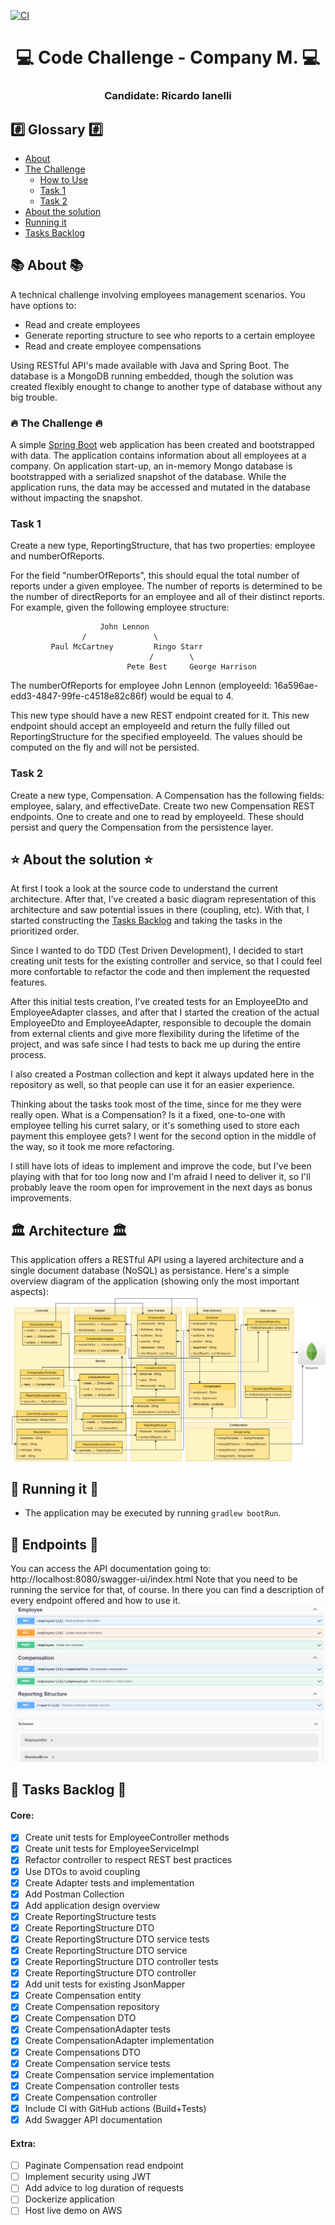 [![CI](https://github.com/ricardoianelli/m-code-challenge/actions/workflows/gradle.yml/badge.svg)](https://github.com/ricardoianelli/m-code-challenge/actions/workflows/gradle.yml)

<h1 align="center">
   💻 Code Challenge - Company M. 💻
</h1>
<h3 align="center">
    Candidate: Ricardo Ianelli
</h3>

## #️⃣ Glossary #️⃣
- [About](#-about-)
- [The Challenge](#-the-challenge-)
  - [How to Use](#how-to-use)
  - [Task 1](#task-1)
  - [Task 2](#task-2)
- [About the solution](#-about-the-solution-)
- [Running it](#-running-it-)
- [Tasks Backlog](#-tasks-backlog-)

## 📚 About 📚
A technical challenge involving employees management scenarios.
You have options to:

- Read and create employees
- Generate reporting structure to see who reports to a certain employee
- Read and create employee compensations

Using RESTful API's made available with Java and Spring Boot.
The database is a MongoDB running embedded, though the solution was created flexibly enought to change to another type of database without any big trouble.

### 🔥 The Challenge 🔥

A simple [Spring Boot](https://projects.spring.io/spring-boot/) web application has been created and bootstrapped 
with data. The application contains information about all employees at a company. On application start-up, an in-memory 
Mongo database is bootstrapped with a serialized snapshot of the database. While the application runs, the data may be
accessed and mutated in the database without impacting the snapshot.

### Task 1
Create a new type, ReportingStructure, that has two properties: employee and numberOfReports.

For the field "numberOfReports", this should equal the total number of reports under a given employee. The number of 
reports is determined to be the number of directReports for an employee and all of their distinct reports. For example, 
given the following employee structure:
```
                    John Lennon
                /               \
         Paul McCartney         Ringo Starr
                               /        \
                          Pete Best     George Harrison
```
The numberOfReports for employee John Lennon (employeeId: 16a596ae-edd3-4847-99fe-c4518e82c86f) would be equal to 4. 

This new type should have a new REST endpoint created for it. This new endpoint should accept an employeeId and return 
the fully filled out ReportingStructure for the specified employeeId. The values should be computed on the fly and will 
not be persisted.

### Task 2
Create a new type, Compensation. A Compensation has the following fields: employee, salary, and effectiveDate. Create 
two new Compensation REST endpoints. One to create and one to read by employeeId. These should persist and query the 
Compensation from the persistence layer.


## ⭐ About the solution ⭐

At first I took a look at the source code to understand the current architecture. 
After that, I've created a basic diagram representation of this architecture and saw potential issues in there (coupling, etc).
With that, I started constructing the [Tasks Backlog](#-tasks-backlog-) and taking the tasks in the prioritized order.

Since I wanted to do TDD (Test Driven Development), I decided to start creating unit tests for the existing controller and service, so that I could feel more confortable to refactor the code and then implement the requested features.

After this initial tests creation, I've created tests for an EmployeeDto and EmployeeAdapter classes, and after that I started the creation of the actual EmployeeDto and EmployeeAdapter, responsible to decouple the domain from external clients and give more flexibility during the lifetime of the project, and was safe since I had tests to back me up during the entire process.

I also created a Postman collection and kept it always updated here in the repository as well, so that people can use it  for an easier experience.

Thinking about the tasks took most of the time, since for me they were really open. What is a Compensation? Is it a fixed, one-to-one with employee telling his curret salary, or it's something used to store each payment this employee gets? I went for the second option in the middle of the way, so it took me more refactoring.

I still have lots of ideas to implement and improve the code, but I've been playing with that for too long now and I'm afraid I need to deliver it, so I'll probably leave the room open for improvement in the next days as bonus improvements.


## 🏛️ Architecture 🏛️

This application offers a RESTful API using a layered architecture and a single document database (NoSQL) as persistance.
Here's a simple overview diagram of the application (showing only the most important aspects):
![Diagrams](images/model.png "Diagrams")

## 🚀 Running it 🚀
- The application may be executed by running `gradlew bootRun`.

## 📧 Endpoints 📧

You can access the API documentation going to: http://localhost:8080/swagger-ui/index.html
Note that you need to be running the service for that, of course.
In there you can find a description of every endpoint offered and how to use it.
![Documentation](images/documentation.png "API documentation")

## 🚧 Tasks Backlog 🚧
#### Core:
- [x] Create unit tests for EmployeeController methods
- [x] Create unit tests for EmployeeServiceImpl
- [x] Refactor controller to respect REST best practices
- [x] Use DTOs to avoid coupling
- [x] Create Adapter tests and implementation
- [x] Add Postman Collection
- [x] Add application design overview
- [x] Create ReportingStructure tests
- [x] Create ReportingStructure DTO
- [x] Create ReportingStructure DTO service tests
- [x] Create ReportingStructure DTO service
- [x] Create ReportingStructure DTO controller tests
- [x] Create ReportingStructure DTO controller
- [x] Add unit tests for existing JsonMapper
- [x] Create Compensation entity
- [x] Create Compensation repository
- [x] Create Compensation DTO
- [x] Create CompensationAdapter tests
- [x] Create CompensationAdapter implementation
- [x] Create Compensations DTO
- [x] Create Compensation service tests
- [x] Create Compensation service implementation
- [x] Create Compensation controller tests
- [x] Create Compensation controller
- [x] Include CI with GitHub actions (Build+Tests)
- [x] Add Swagger API documentation

#### Extra:
- [ ] Paginate Compensation read endpoint
- [ ] Implement security using JWT
- [ ] Add advice to log duration of requests
- [ ] Dockerize application
- [ ] Host live demo on AWS
